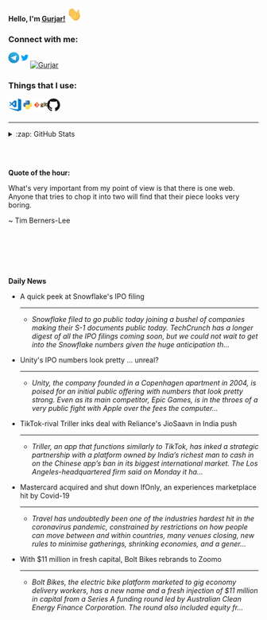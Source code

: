 #### Hello, I'm [Gurjar!](https://GurjarKing.github.io) <img src="https://raw.githubusercontent.com/ABSphreak/ABSphreak/master/gifs/Hi.gif" width="30px"></h2>


### Connect with me:

[<img align="left" alt="Gurjar | Telegram" width="22px" src="https://raw.githubusercontent.com/github/explore/80688e429a7d4ef2fca1e82350fe8e3517d3494d/topics/telegram/telegram.png" />][Telegram]
[<img align="left" alt="Gurjar | Twitter" width="22px" src="https://raw.githubusercontent.com/github/explore/80688e429a7d4ef2fca1e82350fe8e3517d3494d/topics/twitter/twitter.png" />][Twitter]

<br > <a href="https://github.com/GurjarKing"><img src="https://komarev.com/ghpvc/?username=GurjarKing" alt="Gurjar" /></a> <br />

<!-- <br >

![](https://visitor-badge.glitch.me/badge?page_id=GurjarKing)

<br /> -->

### Things that I use:

[<img align="left" alt="Visual Studio Code" width="26px" src="https://raw.githubusercontent.com/github/explore/80688e429a7d4ef2fca1e82350fe8e3517d3494d/topics/visual-studio-code/visual-studio-code.png" />][VSCode]
[<img align="left" alt="Python" width="26px" src="https://raw.githubusercontent.com/github/explore/80688e429a7d4ef2fca1e82350fe8e3517d3494d/topics/python/python.png" />][Python]
[<img align="left" alt="Git" width="26px" src="https://raw.githubusercontent.com/github/explore/80688e429a7d4ef2fca1e82350fe8e3517d3494d/topics/git/git.png" />][Git]
[<img align="left" alt="GitHub" width="26px" src="https://raw.githubusercontent.com/github/explore/78df643247d429f6cc873026c0622819ad797942/topics/github/github.png" />][Github]

<br />
<br />

---
<details>
  <summary>:zap: GitHub Stats</summary>

<img align="left" alt="Gurjar's Github Stats" src="https://github-readme-stats.vercel.app/api?username=GurjarKing&show_icons=true&hide_border=true&count_private=true&include_all_commit=true&theme=algolia" />

</details>

<!-- ### 🔔 My latest tweet
<a href="https://twitter.com/Gurjar_King43" target="_blank">
	<img src="https://github.com/GurjarKing/GurjarKing/raw/master/tweet.png" width="70%" align="center" alt="Click to view on Twitter" title="My latest tweet, as an image"/>
</a> -->
<br>

<pre>

</pre>

**Quote of the hour:**

What's very important from my point of view is that there is one web. Anyone that tries to chop it into two will find that their piece looks very boring.

~ Tim Berners-Lee
<pre>

</pre>
<br>
<pre>


</pre>
<strong>Daily News</strong>
  
  - A quick peek at Snowflake's IPO filing
     <hr/>
     
      - *Snowflake filed to go public today joining a bushel of companies making their S-1 documents public today. TechCrunch has a longer digest of all the IPO filings coming soon, but we could not wait to get into the Snowflake numbers given the huge anticipation th…*
     
  - Unity's IPO numbers look pretty ... unreal?
      <hr/>
      
      - *Unity, the company founded in a Copenhagen apartment in 2004, is poised for an initial public offering with numbers that look pretty strong. Even as its main competitor, Epic Games, is in the throes of a very public fight with Apple over the fees the computer…*
      
  - TikTok-rival Triller inks deal with Reliance's JioSaavn in India push
      <hr/>
      
      - *Triller, an app that functions similarly to TikTok, has inked a strategic partnership with a platform owned by India’s richest man to cash in on the Chinese app’s ban in its biggest international market. The Los Angeles-headquartered firm said on Monday it ha…*
      
  - Mastercard acquired and shut down IfOnly, an experiences marketplace hit by Covid-19
      <hr/>
      
      - *Travel has undoubtedly been one of the industries hardest hit in the coronavirus pandemic, constrained by restrictions on how people can move between and within countries, many venues closing, new rules to minimise gatherings, shrinking economies, and a gener…*
       
  - With $11 million in fresh capital, Bolt Bikes rebrands to Zoomo
      <hr/>
       
       - *Bolt Bikes, the electric bike platform marketed to gig economy delivery workers, has a new name and a fresh injection of $11 million in capital from a Series A funding round led by Australian Clean Energy Finance Corporation. The round also included equity fr…*
      

<br />

[VSCode]: https://code.visualstudio.com/
[Python]: https://www.python.org/
[Git]: https://git-scm.com/
[Github]: https://github.com/
[Telegram]: https://t.me/Gurjar_King/
[Twitter]: https://twitter.com/Gurjar_King43/
